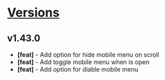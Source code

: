 # [Versions](https://github.com/Tracktor/design-system/releases)

## v1.43.0
- **[feat]** - Add option for hide mobile menu on scroll
- **[feat]** - Add toggle mobile menu when is open
- **[feat]** - Add option for diable mobile menu
